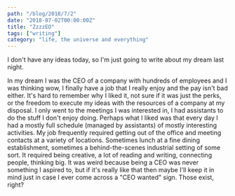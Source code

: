 ```yaml
---
path: "/blog/2018/7/2"
date: "2018-07-02T00:00:00Z"
title: "ZzzzEO"
tags: ["writing"]
category: "life, the universe and everything"
---
```


I don't have any ideas today, so I'm just going to write about my dream last night.

In my dream I was the CEO of a company with hundreds of employees and I was thinking wow, I finally have a job that I really enjoy and the pay isn't bad either. It's hard to remember why I liked it, not sure if it was just the perks, or the freedom to execute my ideas with the resources of a company at my disposal. I only went to the meetings I was interested in, I had assistants to do the stuff I don't enjoy doing. Perhaps what I liked was that every day I had a mostly full schedule (managed by assistants) of mostly interesting activities. My job frequently required getting out of the office and meeting contacts at a variety of locations. Sometimes lunch at a fine dining establishment, sometimes a behind-the-scenes industrial setting of some sort. It required being creative, a lot of reading and writing, connecting people, thinking big. It was weird because being a CEO was never something I aspired to, but if it's really like that then maybe I'll keep it in mind just in case I ever come across a "CEO wanted" sign. Those exist, right?
